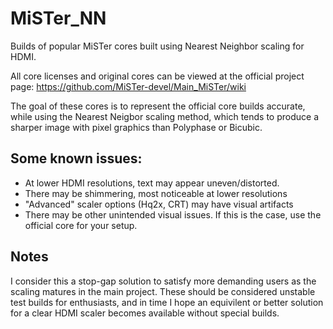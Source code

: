 # MiSTer_NN

Builds of popular MiSTer cores built using Nearest Neighbor scaling for HDMI.

All core licenses and original cores can be viewed at the official project page:
https://github.com/MiSTer-devel/Main_MiSTer/wiki

The goal of these cores is to represent the official core builds accurate, while using the Nearest Neigbor scaling method, which tends to produce a sharper image with pixel graphics than Polyphase or Bicubic.

## Some known issues: ##

*   At lower HDMI resolutions, text may appear uneven/distorted.
*   There may be shimmering, most noticeable at lower resolutions
*   "Advanced" scaler options (Hq2x, CRT) may have visual artifacts
*   There may be other unintended visual issues. If this is the case, use the official core for your setup.


## Notes ##
I consider this a stop-gap solution to satisfy more demanding users as the scaling matures in the main project. These should be considered unstable test builds for enthusiasts, and in time I hope an equivilent or better solution for a clear HDMI scaler becomes available without special builds.
